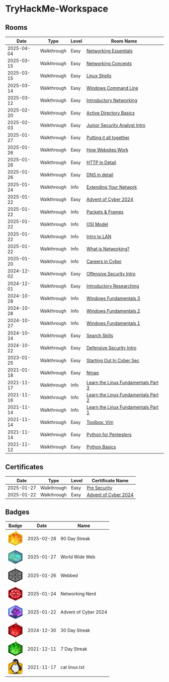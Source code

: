 # TryHackMe-Workspace

## Rooms

| **Date**   | **Type**    | **Level** | **Room Name**                                                                            |
| ---------- | ----------- | --------- | ---------------------------------------------------------------------------------------- |
| 2025-04-04 | Walkthrough | Easy      | [Networking Essentials](https://tryhackme.com/room/networkingessentials)                 |
| 2025-03-15 | Walkthrough | Easy      | [Networking Concepts](https://tryhackme.com/room/networkingconcepts)                     |
| 2025-03-15 | Walkthrough | Easy      | [Linux Shells](https://tryhackme.com/room/linuxshells)                                   |
| 2025-03-14 | Walkthrough | Easy      | [Windows Command Line](https://tryhackme.com/room/windowscommandline)                    |
| 2025-03-12 | Walkthrough | Easy      | [Introductory Networking](https://tryhackme.com/room/introtonetworking)                  |
| 2025-02-20 | Walkthrough | Easy      | [Active Directory Basics](https://tryhackme.com/room/winadbasics)                        |
| 2025-02-03 | Walkthrough | Easy      | [Junior Security Analyst Intro](https://tryhackme.com/room/jrsecanalystintrouxo)         |
| 2025-01-27 | Walkthrough | Easy      | [Putting it all together](https://tryhackme.com/room/puttingitalltogether)               |
| 2025-01-26 | Walkthrough | Easy      | [How Websites Work](https://tryhackme.com/room/howwebsiteswork)                          |
| 2025-01-26 | Walkthrough | Easy      | [HTTP in Detail](https://tryhackme.com/room/httpindetail)                                |
| 2025-01-26 | Walkthrough | Easy      | [DNS in detail](https://tryhackme.com/room/dnsindetail)                                  |
| 2025-01-24 | Walkthrough | Info      | [Extending Your Network](https://tryhackme.com/room/extendingyournetwork)                |
| 2025-01-22 | Walkthrough | Easy      | [Advent of Cyber 2024](https://tryhackme.com/room/adventofcyber2024)                     |
| 2025-01-22 | Walkthrough | Info      | [Packets & Frames](https://tryhackme.com/room/packetsframes)                             |
| 2025-01-22 | Walkthrough | Info      | [OSI Model](https://tryhackme.com/room/osimodelzi)                                       |
| 2025-01-22 | Walkthrough | Info      | [Intro to LAN](https://tryhackme.com/room/introtolan)                                    |
| 2025-01-22 | Walkthrough | Info      | [What is Networking?](https://tryhackme.com/room/whatisnetworking)                       |
| 2025-01-20 | Walkthrough | Info      | [Careers in Cyber](https://tryhackme.com/room/careersincyber)                            |
| 2024-12-02 | Walkthrough | Easy      | [Offensive Security Intro](https://tryhackme.com/room/offensivesecurityintro)            |
| 2024-12-01 | Walkthrough | Easy      | [Introductory Researching](https://tryhackme.com/room/introtoresearch)                   |
| 2024-10-28 | Walkthrough | Info      | [Windows Fundamentals 3](https://tryhackme.com/room/windowsfundamentals3xzx)             |
| 2024-10-28 | Walkthrough | Info      | [Windows Fundamentals 2](https://tryhackme.com/room/windowsfundamentals2x0x)             |
| 2024-10-27 | Walkthrough | Info      | [Windows Fundamentals 1](https://tryhackme.com/room/windowsfundamentals1xbx)             |
| 2024-10-24 | Walkthrough | Easy      | [Search Skills](https://tryhackme.com/room/searchskills)                                 |
| 2024-10-22 | Walkthrough | Easy      | [Defensive Security Intro](https://tryhackme.com/room/defensivesecurityintro)            |
| 2023-01-25 | Walkthrough | Easy      | [Starting Out In Cyber Sec](https://tryhackme.com/room/startingoutincybersec)            |
| 2021-01-18 | Walkthrough | Easy      | [Nmap](https://tryhackme.com/room/furthernmap)                                           |
| 2021-11-17 | Walkthrough | Info      | [Learn the Linux Fundamentals Part 3](https://tryhackme.com/room/linuxfundamentalspart3) |
| 2021-11-16 | Walkthrough | Info      | [Learn the Linux Fundamentals Part 2](https://tryhackme.com/room/linuxfundamentalspart2) |
| 2021-11-14 | Walkthrough | Info      | [Learn the Linux Fundamentals Part 1](https://tryhackme.com/room/linuxfundamentalspart1) |
| 2021-11-14 | Walkthrough | Easy      | [Toolbox: Vim](https://tryhackme.com/room/toolboxvim)                                    |
| 2021-11-14 | Walkthrough | Easy      | [Python for Pentesters](https://tryhackme.com/room/pythonforcybersecurity)               |
| 2021-11-12 | Walkthrough | Easy      | [Python Basics](https://tryhackme.com/room/pythonbasics)                                 |

## Certificates

| **Date**   | **Type**    | **Level** | **Certificate Name**                                                 |
| ---------- | ----------- | --------- | -------------------------------------------------------------------- |
| 2025-01-27 | Walkthrough | Easy      | [Pre Security](https://tryhackme.com/path/outline/presecurity)       |
| 2025-01-22 | Walkthrough | Easy      | [Advent of Cyber 2024](https://tryhackme.com/room/adventofcyber2024) |

## Badges

| **Badge**                                                                                  | **Date**   | **Name**             |
| ------------------------------------------------------------------------------------------ | ---------- | -------------------- |
| <img src="./badges/streak90.svg" alt= "90 Day Streak" width="50" height="50">              | 2025-02-28 | 90 Day Streak        |
| <img src="./badges/howthewebworks.svg" alt= "World Wide Web" width="50" height="50">       | 2025-01-27 | World Wide Web       |
| <img src="./badges/webbed.svg" alt= "Webbed" width="50" height="50">                       | 2025-01-26 | Webbed               |
| <img src="./badges/networkfundamentals.svg" alt= "Networking Nerd" width="50" height="50"> | 2025-01-24 | Networking Nerd      |
| <img src="./badges/aoc5.svg" alt= "dvent of Cyber 2024" width="50" height="50">            | 2025-01-22 | Advent of Cyber 2024 |
| <img src="./badges/streak30.svg" alt= "30 Day Streak" width="50" height="50">              | 2024-12-30 | 30 Day Streak        |
| <img src="./badges/streak7.svg" alt= "7 Day Streak" width="50" height="50">                | 2021-12-11 | 7 Day Streak         |
| <img src="./badges/linux.svg" alt= "cat linux.txt" width="50" height="50">                 | 2021-11-17 | cat linux.txt        |
